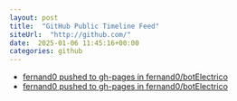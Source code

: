 ```yaml
---
layout: post
title:  "GitHub Public Timeline Feed"
siteUrl:  "http://github.com/"
date:  2025-01-06 11:45:16+00:00
categories: github
---
```

*  [fernand0 pushed to gh-pages in fernand0/botElectrico](https://github.com/fernand0/botElectrico/compare/f5eb443716...205354f255)
*  [fernand0 pushed to gh-pages in fernand0/botElectrico](https://github.com/fernand0/botElectrico/compare/9b8e94719c...fb77089602)
